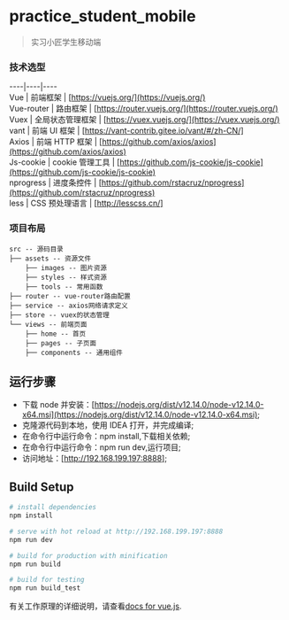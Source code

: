 # practice_student_mobile

> 实习小匠学生移动端

### 技术选型

----|----|----
</br>
Vue | 前端框架 | [https://vuejs.org/](https://vuejs.org/)</br>
Vue-router | 路由框架 | [https://router.vuejs.org/](https://router.vuejs.org/)</br>
Vuex | 全局状态管理框架 | [https://vuex.vuejs.org/](https://vuex.vuejs.org/)</br>
vant | 前端 UI 框架 | [https://vant-contrib.gitee.io/vant/#/zh-CN/]</br>
Axios | 前端 HTTP 框架 | [https://github.com/axios/axios](https://github.com/axios/axios)</br>
Js-cookie | cookie 管理工具 | [https://github.com/js-cookie/js-cookie](https://github.com/js-cookie/js-cookie)</br>
nprogress | 进度条控件 | [https://github.com/rstacruz/nprogress](https://github.com/rstacruz/nprogress)</br>
less | CSS 预处理语言 | [http://lesscss.cn/]</br>

### 项目布局

```luaout
src -- 源码目录
├── assets -- 资源文件
    ├── images -- 图片资源
    ├── styles -- 样式资源
    ├── tools -- 常用函数
├── router -- vue-router路由配置
├── service -- axios网络请求定义
├── store -- vuex的状态管理
└── views -- 前端页面
    ├── home -- 首页
    ├── pages -- 子页面
    ├── components -- 通用组件
```

## 运行步骤

- 下载 node 并安装：[https://nodejs.org/dist/v12.14.0/node-v12.14.0-x64.msi](https://nodejs.org/dist/v12.14.0/node-v12.14.0-x64.msi);
- 克隆源代码到本地，使用 IDEA 打开，并完成编译;
- 在命令行中运行命令：npm install,下载相关依赖;
- 在命令行中运行命令：npm run dev,运行项目;
- 访问地址：[http://192.168.199.197:8888];

## Build Setup

```bash
# install dependencies
npm install

# serve with hot reload at http://192.168.199.197:8888
npm run dev

# build for production with minification
npm run build

# build for testing
npm run build_test
```

有关工作原理的详细说明，请查看[docs for vue.js](https://cn.vuejs.org/v2/guide/).
